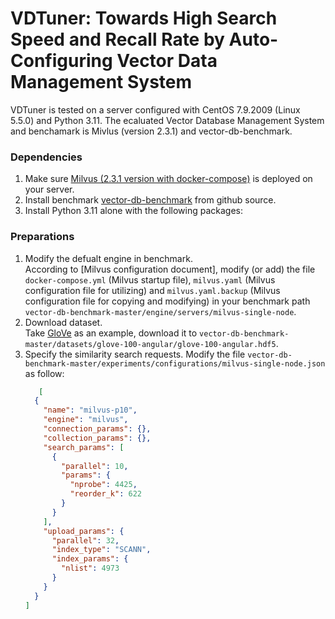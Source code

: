 # VDTuner: Towards High Search Speed and Recall Rate by Auto-Configuring Vector Data Management System

VDTuner is tested on a server configured with CentOS 7.9.2009 (Linux 5.5.0) and Python 3.11. The ecaluated Vector Database Management System and benchamark is Mivlus (version 2.3.1) and vector-db-benchmark.

### Dependencies
1. Make sure [Milvus (2.3.1 version with docker-compose)](https://milvus.io/docs/install_standalone-docker.md) is deployed on your server.
2. Install benchmark [vector-db-benchmark](https://github.com/qdrant/vector-db-benchmark) from github source.
3. Install Python 3.11 alone with the following packages:
   
### Preparations
1. Modify the defualt engine in benchmark.  
   According to [Milvus configuration document], modify (or add) the file `docker-compose.yml` (Milvus startup file), `milvus.yaml` (Milvus configuration file for utilizing) and `milvus.yaml.backup` (Milvus configuration file for copying and modifying) in your benchmark path `vector-db-benchmark-master/engine/servers/milvus-single-node`.
2. Download dataset.  
   Take [GloVe](http://ann-benchmarks.com/glove-100-angular.hdf5) as an example, download it to `vector-db-benchmark-master/datasets/glove-100-angular/glove-100-angular.hdf5`.
3. Specify the similarity search requests.
   Modify the file `vector-db-benchmark-master/experiments/configurations/milvus-single-node.json` as follow:
   ```json
      [
     {
       "name": "milvus-p10",
       "engine": "milvus",
       "connection_params": {},
       "collection_params": {},
       "search_params": [
         {
           "parallel": 10,
           "params": {
             "nprobe": 4425,
             "reorder_k": 622
           }
         }
       ],
       "upload_params": {
         "parallel": 32,
         "index_type": "SCANN",
         "index_params": {
           "nlist": 4973
         }
       }
     }
   ]
   ```
